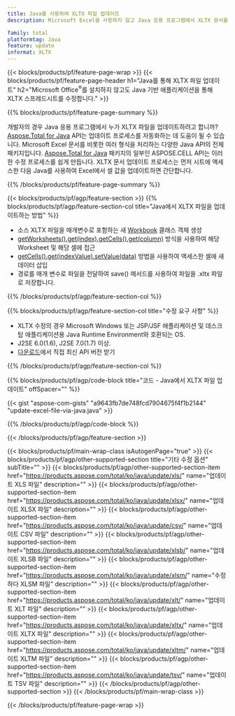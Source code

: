 ```yaml
---
title: Java를 사용하여 XLTX 파일 업데이트
description: Microsoft Excel을 사용하지 않고 Java 응용 프로그램에서 XLTX 문서를 수정합니다. Java에서 Excel 파일을 작성하고 편집하는 가장 빠른 방법을 위해 코드를 최적화합니다.

family: total
platformtag: Java
feature: update
informat: XLTX
---
```

{{< blocks/products/pf/feature-page-wrap >}}
{{< blocks/products/pf/feature-page-header h1="Java를 통해 XLTX 파일 업데이트" h2="Microsoft Office<sup>&reg;</sup>를 설치하지 않고도 Java 기반 애플리케이션을 통해 XLTX 스프레드시트를 수정합니다." >}}

{{% blocks/products/pf/feature-page-summary %}}

개발자의 경우 Java 응용 프로그램에서 누가 XLTX 파일을 업데이트하려고 합니까? [Aspose.Total for Java](https://products.aspose.com/total/java/) API는 업데이트 프로세스를 자동화하는 데 도움이 될 수 있습니다. Microsoft Excel 문서를 비롯한 여러 형식을 처리하는 다양한 Java API의 전체 패키지입니다. [Aspose.Total for Java](https://products.aspose.com/total/java/) 패키지의 일부인 ASPOSE.CELL API는 이러한 수정 프로세스를 쉽게 만듭니다. XLTX 문서 업데이트 프로세스는 먼저 시트에 액세스한 다음 Java를 사용하여 Excel에서 셀 값을 업데이트하면 간단합니다.

{{% /blocks/products/pf/feature-page-summary %}}

{{< blocks/products/pf/agp/feature-section >}}
{{% blocks/products/pf/agp/feature-section-col title="Java에서 XLTX 파일을 업데이트하는 방법" %}}

- 소스 XLTX 파일을 매개변수로 포함하는 새 [Workbook](https://reference.aspose.com/cells/java/com.aspose.cells/Workbook) 클래스 객체 생성
- [getWorksheets().get(index).getCells().get(column)](https://reference.aspose.com/cells/java/com.aspose.cells/cells#Item%20(int)) 방식을 사용하여 해당 Worksheet 및 해당 셀에 접근
- [getCells().get(indexValue).setValue(data)](https://reference.aspose.com/cells/java/com.aspose.cells/cell#Value) 방법을 사용하여 액세스한 셀에 새 데이터 삽입
- 경로를 매개 변수로 파일을 전달하여 save() 메서드를 사용하여 파일을 .xltx 파일로 저장합니다.

{{% /blocks/products/pf/agp/feature-section-col %}}

{{% blocks/products/pf/agp/feature-section-col title="수정 요구 사항" %}}

- XLTX 수정의 경우 Microsoft Windows 또는 JSP/JSF 애플리케이션 및 데스크탑 애플리케이션용 Java Runtime Environment와 호환되는 OS.
- J2SE 6.0(1.6), J2SE 7.0(1.7) 이상.
- [다운로드](https://docs.aspose.com/cells/java/installation/)에서 직접 최신 API 버전 받기

{{% /blocks/products/pf/agp/feature-section-col %}}

{{% blocks/products/pf/agp/code-block title="코드 - Java에서 XLTX 파일 업데이트" offSpacer="" %}}

{{< gist "aspose-com-gists" "a9643fb7de748fcd7904675f4f1b2144" "update-excel-file-via-java.java" >}}

{{% /blocks/products/pf/agp/code-block %}}

{{< /blocks/products/pf/agp/feature-section >}}

{{< blocks/products/pf/main-wrap-class isAutogenPage="true" >}}
{{< blocks/products/pf/agp/other-supported-section title="기타 수정 옵션" subTitle="" >}}
{{< blocks/products/pf/agp/other-supported-section-item href="https://products.aspose.com/total/ko/java/update/xls/" name="업데이트 XLS 파일" description="" >}}
{{< blocks/products/pf/agp/other-supported-section-item href="https://products.aspose.com/total/ko/java/update/xlsx/" name="업데이트 XLSX 파일" description="" >}}
{{< blocks/products/pf/agp/other-supported-section-item href="https://products.aspose.com/total/ko/java/update/csv/" name="업데이트 CSV 파일" description="" >}}
{{< blocks/products/pf/agp/other-supported-section-item href="https://products.aspose.com/total/ko/java/update/xlsb/" name="업데이트 XLSB 파일" description="" >}}
{{< blocks/products/pf/agp/other-supported-section-item href="https://products.aspose.com/total/ko/java/update/xlsm/" name="수정하다 XLSM 파일" description="" >}}
{{< blocks/products/pf/agp/other-supported-section-item href="https://products.aspose.com/total/ko/java/update/xlt/" name="업데이트 XLT 파일" description="" >}}
{{< blocks/products/pf/agp/other-supported-section-item href="https://products.aspose.com/total/ko/java/update/xltx/" name="업데이트 XLTX 파일" description="" >}}
{{< blocks/products/pf/agp/other-supported-section-item href="https://products.aspose.com/total/ko/java/update/xltm/" name="업데이트 XLTM 파일" description="" >}}
{{< blocks/products/pf/agp/other-supported-section-item href="https://products.aspose.com/total/ko/java/update/tsv/" name="업데이트 TSV 파일" description="" >}}
{{< /blocks/products/pf/agp/other-supported-section >}}
{{< /blocks/products/pf/main-wrap-class >}}

{{< /blocks/products/pf/feature-page-wrap >}}